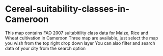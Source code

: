 # Cereal-suitability-classes-in-Cameroon
This map contains FAO 2007 suitabitility class data for Maize, Rice and Wheat cultivation in Cameroon
Three map are available, just select the map you wish from the top right drop down layer
You can also filter and search data of your city from the search option
